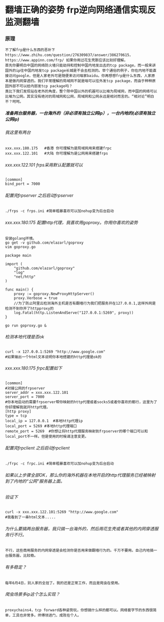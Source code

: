 # 翻墙正确的姿势 frp逆向网络通信实现反监测翻墙
### 原理
	不了解frp是什么东西的恶补下https://www.zhihu.com/question/276309837/answer/386270615， https://www.appinn.com/frp/ 如果你用过花生壳那应该比较好理解。
	首先你要明白中国的网络防火墙只能劫持和控制中国内地发出去的tcp package，而一般来讲国外的ip往中国内地发tcp package长城是不会去检测的。举个通俗的例子，你在内地不能直接访问google，但是人家老外可是随便来访问咱家baidu。你再想想frp是什么东西，人家原本是做内网穿透的。我们平常理解的局域网不就是咱可以往外发tcp package，而由于种种原因外部不可以给内部发tcp package吗？
	类比下我们发现站在老外的角度，整个除中国以外的机器可以比喻为局域网，而中国的网络可以比喻为公网。其实没有绝对的局域网和公网，局域网和公网永远是相对而言的。“相对论”明白不？呵呵。


##### 准备两台服务器，一台海外的（非必须有独立公网ip），一台内地的(必须有独立公网ip)
###### 我这里有两台
	xxx.xxx.180.175   #香港 你可理解为是局域网用来搭建frpc
	xxx.xxx.122.101   #大陆 你可理解为是公网用来搭建frps

###### xxx.xxx.122.101 frps采用默认配置就可以
```shell
[common]
bind_port = 7000
```
###### 配置完frpserver 之后启动frpserver
```shell
./frps -c frps.ini #简单粗暴喜欢可以加nohup变为后台启动
```
###### xxx.xxx.180.175 配置http代理，我喜欢用goproxy。你用你喜欢的姿势
	安装golang环境。
	go get -v github.com/elazarl/goproxy
	vim goproxy.go
```golang
package main

import (
    "github.com/elazarl/goproxy"
    "log"
    "net/http"
)

func main() {
    proxy := goproxy.NewProxyHttpServer()
    proxy.Verbose = true
    //为了防止阿里云检测海外主机是否有翻墙行为我们把服务开在127.0.0.1,这样外网是检测不到你开了httpproxy的
    log.Fatal(http.ListenAndServe("127.0.0.1:5269", proxy))
}
```
	go run goproxy.go &
###### 检测本地代理是否ok
```shell
curl -x 127.0.0.1:5269 "http://www.google.com"  
#如果输出一个html文本说明你本地搭建的http代理是ok的
```

###### xxx.xxx.180.175 frpc配置如下
```shell
[common]
#对接公网的frpserver
server_addr = xxx.xxx.122.101
server_port = 7000
#你本地启动的需要frpserver帮你映射的http代理或者socks5或者你喜欢的都行，这里为了你好理解我就开http代理。
[http proxy]
type = tcp
local_ip = 127.0.0.1  #本地http代理ip
local_port = 5269 #本地http代理端口
remote_port = 5269  #你想让将http代理服务映射到frpserver的哪个端口可以和local_port不一样。但是使用的时候请注意变更。
```
###### 配置完frpclient 之后启动frpclient
```shell
./frpc -c frpc.ini #简单粗暴喜欢可以加nohup变为后台启动
```
###### 如果以上步骤全部OK，那么你的海外机器在本地开启的http代理服务已经被映射到了内地的“公网”服务器上面。
###### 验证下
```shell
curl -x xxx.xxx.122.101:5269 "http://www.google.com"
#我看到了一串html文本.....
```
###### 为什么要搞两台服务器，我只搞一台海外的，然后用花生壳或者其他的内网穿透服务行不行。
	不行，这些商用服务的内网穿透是会检测你是否用来做翻墙行为的。千万不要用。自己内地搞一台服务器，比较稳。
###### 有多稳定？
	每年6月4日，别人家的全挂了。我的还是正常工作，而且是爬虫在使用。
###### 爬虫场景多ip这个怎么实现？
	proxychains4，tcp forward各种姿势玩，你想搞什么样的都可以。网络套字节的东西很简单，工具也非常多。师傅领进门，成败在个人。
